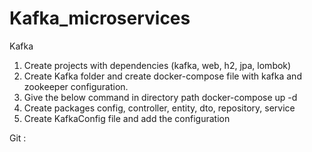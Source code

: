 # Kafka_microservices

Kafka

1) Create projects with dependencies (kafka, web, h2, jpa, lombok)
2) Create Kafka folder and create docker-compose file with kafka and zookeeper configuration.
3) Give the below command in directory path
   docker-compose up -d
4) Create packages config, controller, entity, dto, repository, service
5) Create KafkaConfig file and add the configuration   
  
Git : 